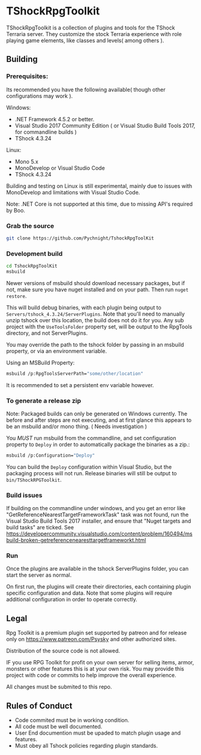 # TShockRpgToolkit

TShockRpgToolkit is a collection of plugins and tools for the TShock Terraria server. They customize the stock Terraria experience with role playing game elements, like classes and levels( among others ).

## Building

### Prerequisites:

Its recommended you have the following available( though other configurations may work ).

Windows:

* .NET Framework 4.5.2 or better.
* Visual Studio 2017 Community Edition ( or Visual Studio Build Tools 2017, for commandline builds  )
* TShock 4.3.24

Linux:

* Mono 5.x
* MonoDevelop or Visual Studio Code
* TShock 4.3.24

Building and testing on Linux is still experimental, mainly due to issues with MonoDevelop and limitations with Visual Studio Code.

Note: .NET Core is not supported at this time, due to missing API's required by Boo.

### Grab the source

```bash
git clone https://github.com/Pychnight/TshockRpgToolKit
```

### Development build

```bash
cd TshockRpgToolKit
msbuild 
```

Newer versions of msbuild should download necessary packages, but if not, make sure you have nuget installed and on your path. Then run `nuget restore`. 

This will build debug binaries, with each plugin being output to `Servers/tshock_4.3.24/ServerPlugins`. Note that you'll need to manually unzip tshock over this location, the build does not do it for you.
Any sub project with the `UseToolsFolder` property set, will be output to the RpgTools directory, and not ServerPlugins.

You may override the path to the tshock folder by passing in an msbuild property, or via an environment variable.

Using an MSBuild Property:

```bash
msbuild /p:RpgToolsServerPath="some/other/location"
```

It is recommended to set a persistent env variable however.

### To generate a release zip

Note: Packaged builds can only be generated on Windows currently. The before and after steps are not executing, and at first glance this appears to be an msbuild and/or mono thing. ( Needs investigation ) 

You *MUST* run msbuild from the commandline, and set configuration property to `Deploy` in order to automatically package the binaries as a zip.:

```bash
msbuild /p:Configuration="Deploy"
```

You can build the `Deploy` configuration within Visual Studio, but the packaging process will not run. Release binaries will still be output to `bin/TShockRPGToolkit`.

### Build issues

If building on the commandline under windows, and you get an error like "GetReferenceNearestTargetFrameworkTask" task was not found, run the Visual Studio Build Tools 2017 installer, and ensure that "Nuget targets and build tasks" are ticked. See https://developercommunity.visualstudio.com/content/problem/160494/msbuild-broken-getreferencenearesttargetframeworkt.html

### Run

Once the plugins are available in the tshock ServerPlugins folder, you can start the server as normal.

On first run, the plugins will create their directories, each containing plugin specific configuration and data. Note that some plugins will require additional configuration in order to operate correctly.

## Legal

Rpg Toolkit is a premium plugin set supported by patreon and for release only on
https://www.patreon.com/Psysky and other authorized sites.

Distribution of the source code is not allowed.

IF you use RPG Toolkit for profit on your own server for selling items, armor, monsters or other features this is at your own risk.
You may provide this project with code or commits to help improve the overall experience.

All changes must be submited to this repo.

## Rules of Conduct

- Code commited must be in working condition.
- All code must be well documented.
- User End documention must be upaded to match plugin usage and features.
- Must obey all Tshock policies regarding plugin standards.

